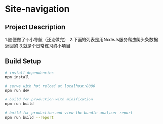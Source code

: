 # Site-navigation
## Project Description
1.随便做了个小导航（还没做完）
2.下面的列表是用NodeJs服务爬虫爬头条数据返回的
3.就是个日常练习的小项目

## Build Setup
``` bash
# install dependencies
npm install

# serve with hot reload at localhost:8080
npm run dev

# build for production with minification
npm run build

# build for production and view the bundle analyzer report
npm run build --report
```
